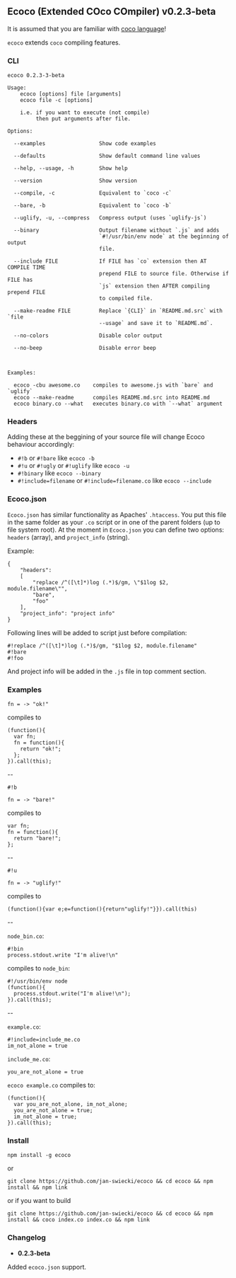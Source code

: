 ## Ecoco (Extended COco COmpiler) v0.2.3-beta

It is assumed that you are familiar with [coco language](https://github.com/satyr/coco/)!

`ecoco` extends `coco` compiling features.

### CLI

	ecoco 0.2.3-3-beta
	
	Usage:
		ecoco [options] file [arguments]
		ecoco file -c [options]
	
		i.e. if you want to execute (not compile)
		     then put arguments after file.
	
	Options:
	
	  --examples                 Show code examples
	
	  --defaults                 Show default command line values
	
	  --help, --usage, -h        Show help
	
	  --version                  Show version
	
	  --compile, -c              Equivalent to `coco -c`
	
	  --bare, -b                 Equivalent to `coco -b`
	
	  --uglify, -u, --compress   Compress output (uses `uglify-js`)
	
	  --binary                   Output filename without `.js` and adds
	                             `#!/usr/bin/env node` at the beginning of output
	                             file.
	
	  --include FILE             If FILE has `co` extension then AT COMPILE TIME
	                             prepend FILE to source file. Otherwise if FILE has
	                             `js` extension then AFTER compiling prepend FILE
	                             to compiled file.
	
	  --make-readme FILE         Replace `{CLI}` in `README.md.src` with `file
	                             --usage` and save it to `README.md`.
	
	  --no-colors                Disable color output
	
	  --no-beep                  Disable error beep
	
	
	
	Examples:
	
	  ecoco -cbu awesome.co    compiles to awesome.js with `bare` and `uglify`
	  ecoco --make-readme      compiles README.md.src into README.md
	  ecoco binary.co --what   executes binary.co with `--what` argument
	
		

### Headers

Adding these at the beggining of your source file will change Ecoco behaviour accordingly:

* `#!b` or `#!bare` like `ecoco -b`
* `#!u` or `#!ugly` or `#!uglify` like `ecoco -u`
* `#!binary` like `ecoco --binary`
* `#!include=filename` or `#!include=filename.co` like `ecoco --include`
 
### Ecoco.json

`Ecoco.json` has similar functionality as Apaches' `.htaccess`. You put this file in the same folder as your `.co` script or in one of the parent folders (up to file system root). At the moment in `Ecoco.json` you can define two options: `headers` (array), and `project_info` (string).

Example:

	{
		"headers":
		[
			"replace /^([\t]*)log (.*)$/gm, \"$1log $2, module.filename\"",
			"bare",
			"foo"
		],
		"project_info": "project info"
	}

Following lines will be added to script just before compilation:

	#!replace /^([\t]*)log (.*)$/gm, "$1log $2, module.filename"
	#!bare
	#!foo

And project info will be added in the `.js` file in top comment section.

### Examples

	fn = -> "ok!"

compiles to

	(function(){
	  var fn;
	  fn = function(){
	    return "ok!";
	  };
	}).call(this);


--

	#!b

	fn = -> "bare!"

compiles to

	var fn;
	fn = function(){
	  return "bare!";
	};

--


	#!u

	fn = -> "uglify!"


compiles to

	(function(){var e;e=function(){return"uglify!"}}).call(this)

--

`node_bin.co`:

	#!bin
	process.stdout.write "I'm alive!\n"

compiles to `node_bin`:

	#!/usr/bin/env node
	(function(){
	  process.stdout.write("I'm alive!\n");
	}).call(this);

--

`example.co`:

	#!include=include_me.co
	im_not_alone = true

`include_me.co`:

	you_are_not_alone = true

`ecoco example.co` compiles to:

	(function(){
	  var you_are_not_alone, im_not_alone;
	  you_are_not_alone = true;
	  im_not_alone = true;
	}).call(this);

### Install

`npm install -g ecoco`

or

`git clone https://github.com/jan-swiecki/ecoco && cd ecoco && npm install && npm link`

or if you want to build

`git clone https://github.com/jan-swiecki/ecoco && cd ecoco && npm install && coco index.co index.co && npm link`


### Changelog

* **0.2.3-beta**

 Added `ecoco.json` support.
